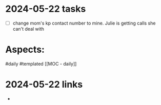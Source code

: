 
# 2024-05-22 tasks

- [ ] change mom's kp contact number to mine.   Julie is getting calls she can't deal with

# Aspects:
#daily #templated
[[MOC - daily]]

# 2024-05-22 links
- 


